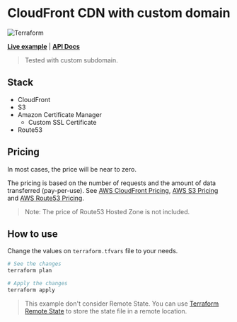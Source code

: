 # CloudFront CDN with custom domain

![Terraform](https://img.shields.io/badge/terraform-%235835CC.svg?style=for-the-badge&logo=terraform&logoColor=white)


**[Live example](https://terraform-cdn.tiagoboeing.com/)** | **[API Docs](./api-docs.md)**

> Tested with custom subdomain.

## Stack

- CloudFront
- S3
- Amazon Certificate Manager
  - Custom SSL Certificate
- Route53

## Pricing

In most cases, the price will be near to zero.

The pricing is based on the number of requests and the amount of data transferred (pay-per-use). See [AWS CloudFront Pricing](https://aws.amazon.com/cloudfront/pricing/), [AWS S3 Pricing](https://aws.amazon.com/s3/pricing/) and [AWS Route53 Pricing](https://aws.amazon.com/route53/pricing/).

> Note: The price of Route53 Hosted Zone is not included.

## How to use

Change the values on `terraform.tfvars` file to your needs.

```bash
# See the changes
terraform plan

# Apply the changes
terraform apply
```

> This example don't consider Remote State. You can use [Terraform Remote State](https://www.terraform.io/docs/state/remote.html) to store the state file in a remote location.